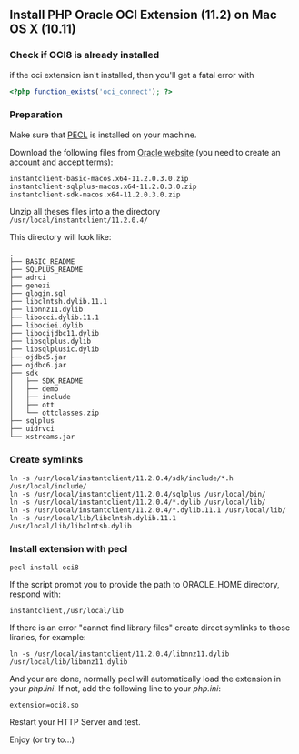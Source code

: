## Install PHP Oracle OCI Extension (11.2) on Mac OS X (10.11)

### Check if OCI8 is already installed
if the oci extension isn't installed, then you'll get a fatal error with 
```php
<?php function_exists('oci_connect'); ?>
```
### Preparation
Make sure that [PECL](https://pecl.php.net/) is installed on your machine.

Download the following files from [Oracle website](https://www.oracle.com/technetwork/topics/intel-macsoft-096467.html) (you need to create an account and accept terms):
```
instantclient-basic-macos.x64-11.2.0.3.0.zip
instantclient-sqlplus-macos.x64-11.2.0.3.0.zip
instantclient-sdk-macos.x64-11.2.0.3.0.zip
```

Unzip all theses files into a the directory 
```/usr/local/instantclient/11.2.0.4/```

This directory will look like:

```
.
├── BASIC_README
├── SQLPLUS_README
├── adrci
├── genezi
├── glogin.sql
├── libclntsh.dylib.11.1
├── libnnz11.dylib
├── libocci.dylib.11.1
├── libociei.dylib
├── libocijdbc11.dylib
├── libsqlplus.dylib
├── libsqlplusic.dylib
├── ojdbc5.jar
├── ojdbc6.jar
├── sdk
│   ├── SDK_README
│   ├── demo
│   ├── include
│   ├── ott
│   └── ottclasses.zip
├── sqlplus
├── uidrvci
└── xstreams.jar
```

### Create symlinks
```
ln -s /usr/local/instantclient/11.2.0.4/sdk/include/*.h /usr/local/include/
ln -s /usr/local/instantclient/11.2.0.4/sqlplus /usr/local/bin/
ln -s /usr/local/instantclient/11.2.0.4/*.dylib /usr/local/lib/
ln -s /usr/local/instantclient/11.2.0.4/*.dylib.11.1 /usr/local/lib/
ln -s /usr/local/lib/libclntsh.dylib.11.1 /usr/local/lib/libclntsh.dylib
```

### Install extension with pecl
```
pecl install oci8
```
If the script prompt you to provide the path to ORACLE_HOME directory, respond with:
```
instantclient,/usr/local/lib
```

If there is an error "cannot find library files" create direct symlinks to those liraries, for example:
```
ln -s /usr/local/instantclient/11.2.0.4/libnnz11.dylib /usr/local/lib/libnnz11.dylib
```
And your are done, normally pecl will automatically load the extension in your *php.ini*. If not, add the following line to your *php.ini*:

```
extension=oci8.so
```
Restart your HTTP Server and test.

Enjoy (or try to...)
